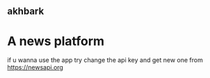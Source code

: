 ## akhbark

# A news platform



if u wanna use the app try change the api key and get new one from https://newsapi.org
